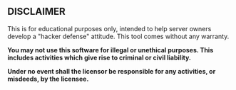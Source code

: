 ## DISCLAIMER

This is for educational purposes only, intended to help server owners develop a "hacker defense" attitude. This tool comes without any warranty.

**You may not use this software for illegal or unethical purposes. This includes activities which give rise to criminal or civil liability.**

**Under no event shall the licensor be responsible for any activities, or misdeeds, by the licensee.**
